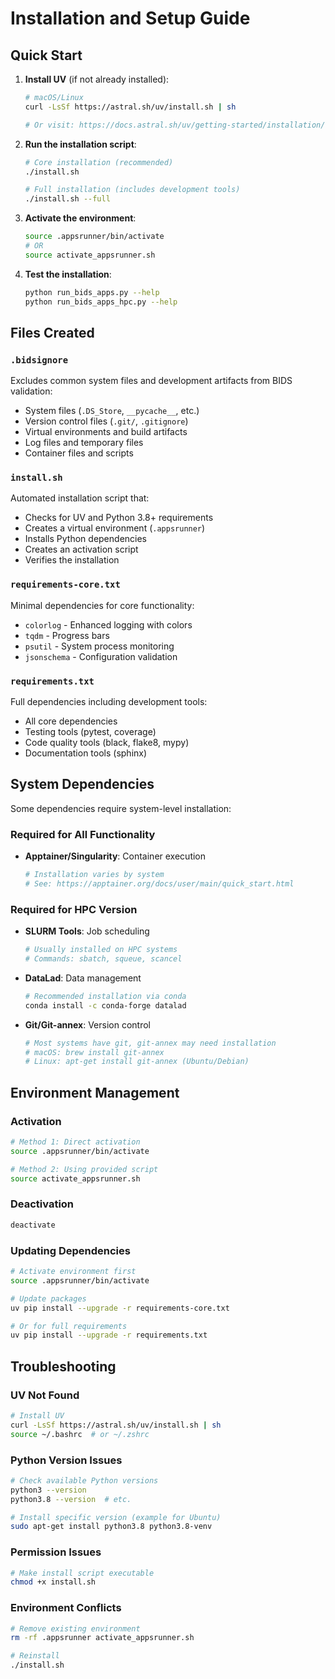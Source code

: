 # Installation and Setup Guide

## Quick Start

1. **Install UV** (if not already installed):
   ```bash
   # macOS/Linux
   curl -LsSf https://astral.sh/uv/install.sh | sh
   
   # Or visit: https://docs.astral.sh/uv/getting-started/installation/
   ```

2. **Run the installation script**:
   ```bash
   # Core installation (recommended)
   ./install.sh
   
   # Full installation (includes development tools)
   ./install.sh --full
   ```

3. **Activate the environment**:
   ```bash
   source .appsrunner/bin/activate
   # OR
   source activate_appsrunner.sh
   ```

4. **Test the installation**:
   ```bash
   python run_bids_apps.py --help
   python run_bids_apps_hpc.py --help
   ```

## Files Created

### `.bidsignore`
Excludes common system files and development artifacts from BIDS validation:
- System files (`.DS_Store`, `__pycache__`, etc.)
- Version control files (`.git/`, `.gitignore`)
- Virtual environments and build artifacts
- Log files and temporary files
- Container files and scripts

### `install.sh`
Automated installation script that:
- Checks for UV and Python 3.8+ requirements
- Creates a virtual environment (`.appsrunner`)
- Installs Python dependencies
- Creates an activation script
- Verifies the installation

### `requirements-core.txt`
Minimal dependencies for core functionality:
- `colorlog` - Enhanced logging with colors
- `tqdm` - Progress bars
- `psutil` - System process monitoring
- `jsonschema` - Configuration validation

### `requirements.txt`
Full dependencies including development tools:
- All core dependencies
- Testing tools (pytest, coverage)
- Code quality tools (black, flake8, mypy)
- Documentation tools (sphinx)

## System Dependencies

Some dependencies require system-level installation:

### Required for All Functionality
- **Apptainer/Singularity**: Container execution
  ```bash
  # Installation varies by system
  # See: https://apptainer.org/docs/user/main/quick_start.html
  ```

### Required for HPC Version
- **SLURM Tools**: Job scheduling
  ```bash
  # Usually installed on HPC systems
  # Commands: sbatch, squeue, scancel
  ```

- **DataLad**: Data management
  ```bash
  # Recommended installation via conda
  conda install -c conda-forge datalad
  ```

- **Git/Git-annex**: Version control
  ```bash
  # Most systems have git, git-annex may need installation
  # macOS: brew install git-annex
  # Linux: apt-get install git-annex (Ubuntu/Debian)
  ```

## Environment Management

### Activation
```bash
# Method 1: Direct activation
source .appsrunner/bin/activate

# Method 2: Using provided script
source activate_appsrunner.sh
```

### Deactivation
```bash
deactivate
```

### Updating Dependencies
```bash
# Activate environment first
source .appsrunner/bin/activate

# Update packages
uv pip install --upgrade -r requirements-core.txt

# Or for full requirements
uv pip install --upgrade -r requirements.txt
```

## Troubleshooting

### UV Not Found
```bash
# Install UV
curl -LsSf https://astral.sh/uv/install.sh | sh
source ~/.bashrc  # or ~/.zshrc
```

### Python Version Issues
```bash
# Check available Python versions
python3 --version
python3.8 --version  # etc.

# Install specific version (example for Ubuntu)
sudo apt-get install python3.8 python3.8-venv
```

### Permission Issues
```bash
# Make install script executable
chmod +x install.sh
```

### Environment Conflicts
```bash
# Remove existing environment
rm -rf .appsrunner activate_appsrunner.sh

# Reinstall
./install.sh
```
